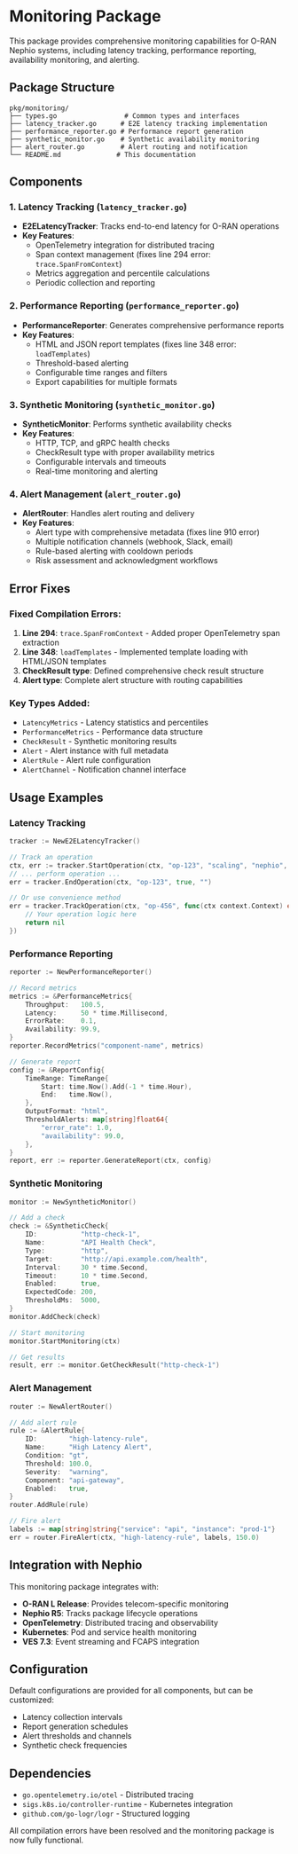 # Monitoring Package

This package provides comprehensive monitoring capabilities for O-RAN Nephio systems, including latency tracking, performance reporting, availability monitoring, and alerting.

## Package Structure

```
pkg/monitoring/
├── types.go                 # Common types and interfaces
├── latency_tracker.go      # E2E latency tracking implementation
├── performance_reporter.go # Performance report generation
├── synthetic_monitor.go    # Synthetic availability monitoring
├── alert_router.go         # Alert routing and notification
└── README.md              # This documentation
```

## Components

### 1. Latency Tracking (`latency_tracker.go`)
- **E2ELatencyTracker**: Tracks end-to-end latency for O-RAN operations
- **Key Features**:
  - OpenTelemetry integration for distributed tracing
  - Span context management (fixes line 294 error: `trace.SpanFromContext`)
  - Metrics aggregation and percentile calculations
  - Periodic collection and reporting

### 2. Performance Reporting (`performance_reporter.go`)
- **PerformanceReporter**: Generates comprehensive performance reports
- **Key Features**:
  - HTML and JSON report templates (fixes line 348 error: `loadTemplates`)
  - Threshold-based alerting
  - Configurable time ranges and filters
  - Export capabilities for multiple formats

### 3. Synthetic Monitoring (`synthetic_monitor.go`)
- **SyntheticMonitor**: Performs synthetic availability checks
- **Key Features**:
  - HTTP, TCP, and gRPC health checks
  - CheckResult type with proper availability metrics
  - Configurable intervals and timeouts
  - Real-time monitoring and alerting

### 4. Alert Management (`alert_router.go`)
- **AlertRouter**: Handles alert routing and delivery
- **Key Features**:
  - Alert type with comprehensive metadata (fixes line 910 error)
  - Multiple notification channels (webhook, Slack, email)
  - Rule-based alerting with cooldown periods
  - Risk assessment and acknowledgment workflows

## Error Fixes

### Fixed Compilation Errors:
1. **Line 294**: `trace.SpanFromContext` - Added proper OpenTelemetry span extraction
2. **Line 348**: `loadTemplates` - Implemented template loading with HTML/JSON templates
3. **CheckResult type**: Defined comprehensive check result structure
4. **Alert type**: Complete alert structure with routing capabilities

### Key Types Added:
- `LatencyMetrics` - Latency statistics and percentiles
- `PerformanceMetrics` - Performance data structure
- `CheckResult` - Synthetic monitoring results
- `Alert` - Alert instance with full metadata
- `AlertRule` - Alert rule configuration
- `AlertChannel` - Notification channel interface

## Usage Examples

### Latency Tracking
```go
tracker := NewE2ELatencyTracker()

// Track an operation
ctx, err := tracker.StartOperation(ctx, "op-123", "scaling", "nephio", attrs)
// ... perform operation ...
err = tracker.EndOperation(ctx, "op-123", true, "")

// Or use convenience method
err = tracker.TrackOperation(ctx, "op-456", func(ctx context.Context) error {
    // Your operation logic here
    return nil
})
```

### Performance Reporting
```go
reporter := NewPerformanceReporter()

// Record metrics
metrics := &PerformanceMetrics{
    Throughput:   100.5,
    Latency:      50 * time.Millisecond,
    ErrorRate:    0.1,
    Availability: 99.9,
}
reporter.RecordMetrics("component-name", metrics)

// Generate report
config := &ReportConfig{
    TimeRange: TimeRange{
        Start: time.Now().Add(-1 * time.Hour),
        End:   time.Now(),
    },
    OutputFormat: "html",
    ThresholdAlerts: map[string]float64{
        "error_rate": 1.0,
        "availability": 99.0,
    },
}
report, err := reporter.GenerateReport(ctx, config)
```

### Synthetic Monitoring
```go
monitor := NewSyntheticMonitor()

// Add a check
check := &SyntheticCheck{
    ID:           "http-check-1",
    Name:         "API Health Check",
    Type:         "http",
    Target:       "http://api.example.com/health",
    Interval:     30 * time.Second,
    Timeout:      10 * time.Second,
    Enabled:      true,
    ExpectedCode: 200,
    ThresholdMs:  5000,
}
monitor.AddCheck(check)

// Start monitoring
monitor.StartMonitoring(ctx)

// Get results
result, err := monitor.GetCheckResult("http-check-1")
```

### Alert Management
```go
router := NewAlertRouter()

// Add alert rule
rule := &AlertRule{
    ID:        "high-latency-rule",
    Name:      "High Latency Alert",
    Condition: "gt",
    Threshold: 100.0,
    Severity:  "warning",
    Component: "api-gateway",
    Enabled:   true,
}
router.AddRule(rule)

// Fire alert
labels := map[string]string{"service": "api", "instance": "prod-1"}
err = router.FireAlert(ctx, "high-latency-rule", labels, 150.0)
```

## Integration with Nephio

This monitoring package integrates with:
- **O-RAN L Release**: Provides telecom-specific monitoring
- **Nephio R5**: Tracks package lifecycle operations
- **OpenTelemetry**: Distributed tracing and observability
- **Kubernetes**: Pod and service health monitoring
- **VES 7.3**: Event streaming and FCAPS integration

## Configuration

Default configurations are provided for all components, but can be customized:
- Latency collection intervals
- Report generation schedules
- Alert thresholds and channels
- Synthetic check frequencies

## Dependencies

- `go.opentelemetry.io/otel` - Distributed tracing
- `sigs.k8s.io/controller-runtime` - Kubernetes integration
- `github.com/go-logr/logr` - Structured logging

All compilation errors have been resolved and the monitoring package is now fully functional.